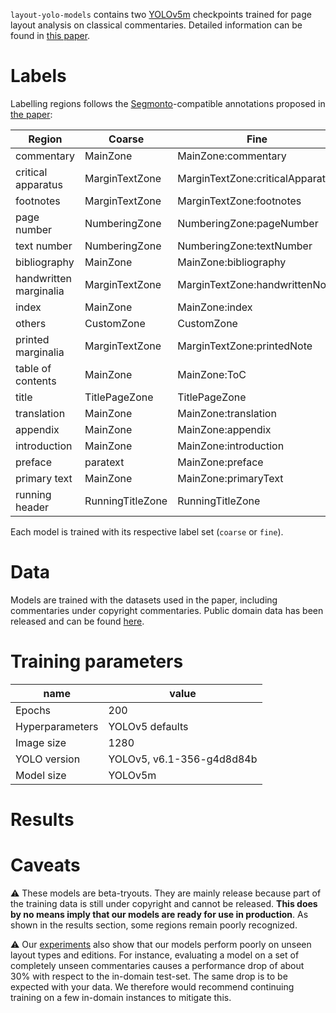 `layout-yolo-models` contains two [YOLOv5m](https://pytorch.org/hub/ultralytics_yolov5/#:~:text=YOLOv5%20%F0%9F%9A%80%20is%20a%20family,to%20ONNX%2C%20CoreML%20and%20TFLite) checkpoints trained for page layout analysis on classical commentaries. Detailed information can be found in [this paper](PAPER_LINK). 


# Labels

Labelling regions follows the [Segmonto](https://segmonto.github.io/)-compatible annotations proposed in [the paper](PAPER_LINK):

| Region                 | Coarse           | Fine                             |
| ---------------------- | ---------------- | -------------------------------- |
| commentary             | MainZone         | MainZone:commentary              |
| critical apparatus     | MarginTextZone   | MarginTextZone:criticalApparatus |
| footnotes              | MarginTextZone   | MarginTextZone:footnotes         |
| page number            | NumberingZone    | NumberingZone:pageNumber         |
| text number            | NumberingZone    | NumberingZone:textNumber         |
| bibliography           | MainZone         | MainZone:bibliography            |
| handwritten marginalia | MarginTextZone   | MarginTextZone:handwrittenNote   |
| index                  | MainZone         | MainZone:index                   |
| others                 | CustomZone       | CustomZone                       |
| printed marginalia     | MarginTextZone   | MarginTextZone:printedNote       |
| table of contents      | MainZone         | MainZone:ToC                     |
| title                  | TitlePageZone    | TitlePageZone                    |
| translation            | MainZone         | MainZone:translation             |
| appendix               | MainZone         | MainZone:appendix                |
| introduction           | MainZone         | MainZone:introduction            |
| preface                | paratext         | MainZone:preface                 |
| primary text           | MainZone         | MainZone:primaryText             |
| running header         | RunningTitleZone | RunningTitleZone                 |

Each model is trained with its respective label set (`coarse` or `fine`). 


# Data

Models are trained with the datasets used in the paper, including commentaries under copyright commentaries. Public domain data has been released and can be found [here](https://github.com/AjaxMultiCommentary/GT-commentaries-layout). 

# Training parameters

| name            | value                     |
| --------------- | ------------------------- |
| Epochs          | 200                       |
| Hyperparameters | YOLOv5 defaults           |
| Image size      | 1280                      |
| YOLO version    | YOLOv5, v6.1-356-g4d8d84b |
| Model size      | YOLOv5m                   |


# Results


# Caveats

⚠️ These models are beta-tryouts. They are mainly release because part of the training data is still under copyright and cannot be released. **This does by no means imply that our models are ready for use in production**. As shown in the results section, some regions remain poorly recognized. 

⚠️ Our [experiments](PAPER_LINK) also show that our models perform poorly on unseen layout types and editions. For instance, evaluating a model on a set of completely unseen commentaries causes a performance drop of about 30% with respect to the in-domain test-set. The same drop is to be expected with your data. We therefore would recommend continuing training on a few in-domain instances to mitigate this. 
